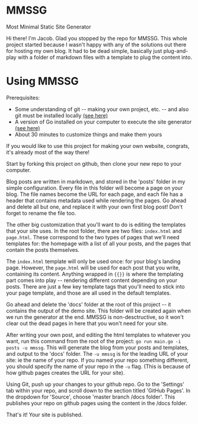 # MMSSG
Most Minimal Static Site Generator

Hi there! I'm Jacob. Glad you stopped by the repo for MMSSG. This whole project started because I wasn't happy with any of the solutions out there for hosting my own blog. It had to be dead simple, basically just plug-and-play with a folder of markdown files with a template to plug the content into.

# Using MMSSG
Prerequisites:
* Some understanding of git -- making your own project, etc. -- and also git must be installed locally [(see here)](https://git-scm.com/book/en/v2/Getting-Started-Installing-Git)
* A version of Go installed on your computer to execute the site generator [(see here)](https://golang.org/doc/install)
* About 30 minutes to customize things and make them yours

If you would like to use this project for making your own website, congrats, it's already most of the way there! 

Start by forking this project on github, then clone your new repo to your computer.

Blog posts are written in markdown, and stored in the 'posts' folder in my simple configuration. Every file in this folder will become a page on your blog. The file names become the URL for each page, and each file has a header that contains metadata used while rendering the pages. Go ahead and delete all but one, and replace it with your own first blog post! Don't forget to rename the file too.

The other big customization that you'll want to do is editing the templates that your site uses. In the root folder, there are two files: `index.html` and `page.html`. These correspond to the two types of pages that we'll need templates for: the homepage with a list of all your posts, and the pages that contain the posts themselves.

The `index.html` template will only be used once: for your blog's landing page. However, the `page.html` will be used for each post that you write, containing its content. Anything wrapped in `{{}}` is where the templating part comes into play -- rendering different content depending on your posts. There are just a few key template tags that you'll need to stick into your page template, and those are all used in the default templates.

Go ahead and delete the 'docs' folder at the root of this project -- it contains the output of the demo site. This folder will be created again when we run the generator at the end. MMSSG is non-desctructive, so it won't clear out the dead pages in here that you won't need for your site.

After writing your own post, and editing the html templates to whatever you want, run this command from the root of the project: `go run main.go -i posts -u mmssg`. This will generate the blog from your posts and templates, and output to the 'docs' folder. The `-u mmssg` is for the leading URL of your site: ie the name of your repo. If you named your repo something different, you should specify the name of your repo in the `-u` flag. (This is because of how github pages creates the URL for your site).

Using Git, push up your changes to your github repo. Go to the 'Settings' tab within your repo, and scroll down to the section titled 'GitHub Pages'. In the dropdown for 'Source', choose 'master branch /docs folder'. This publishes your repo on github pages using the content in the /docs folder.

That's it! Your site is published.
